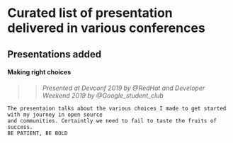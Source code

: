 
# Curated list of presentation delivered in various conferences 

## Presentations added 

#### Making right choices  
>> *Presented at Devconf 2019 by @RedHat and Developer Weekend 2019 by @Google_student_club*
~~~
The presentaion talks about the various choices I made to get started with my journey in open source 
and communities. Certaintly we need to fail to taste the fruits of success. 
BE PATIENT, BE BOLD
~~~
